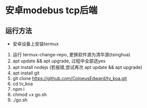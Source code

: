 # 安卓modebus tcp后端

## 运行方法

- 安卓设备上安装termux
 1. 运行 termux-change-repo, 更换软件源为清华源(tsinghua)
 2. apt update && apt upgrade, 过程中全部选yes
 3. apt install nodejs (若报错,尝试再次 apt update && apt upgrade)
 4. apt install git
 5. git clone https://github.com/ColoeusEdward/tv_koa.git
 6. cd tv_koa
 7. npm i
 8. chmod +x go.sh
 9. ./go.sh
